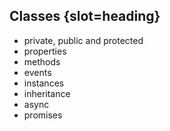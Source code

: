 ## Classes {slot=heading}
- private, public and protected
- properties
- methods
- events
- instances
- inheritance
- async
- promises

